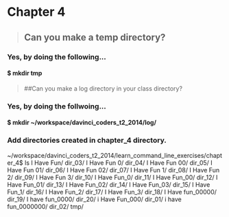 # Chapter 4

> ## Can you make a temp directory?

### Yes, by doing the following...

#### $ mkdir tmp

> ##Can you make a log directory in your class directory?

### Yes, by doing the follwoing...

#### $ mkdir ~/workspace/davinci_coders_t2_2014/log/

### Add directories created in chapter_4 directory.

~/workspace/davinci_coders_t2_2014/learn_command_line_exercises/chapter_4$ ls
I Have Fun/         dir_03/
I Have Fun 0/       dir_04/
I Have Fun 00/      dir_05/
I Have Fun 01/      dir_06/
I Have Fun 02/      dir_07/
I Have Fun 1/       dir_08/
I Have Fun 2/       dir_09/
I Have Fun 3/       dir_10/
I Have Fun_0/       dir_11/
I Have Fun_00/      dir_12/
I Have Fun_01/      dir_13/
I Have Fun_02/      dir_14/
I Have Fun_03/      dir_15/
I Have Fun_1/       dir_16/
I Have Fun_2/       dir_17/
I Have Fun_3/       dir_18/
I Have fun_00000/   dir_19/
I have fun_0000/    dir_20/
                    i Have Fun_000/
dir_01/             i have fun_0000000/
dir_02/             tmp/
